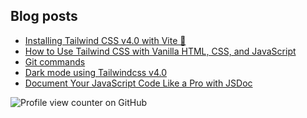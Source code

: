 ## Blog posts

<!-- BLOG-POST-LIST:START -->
- [Installing Tailwind CSS v4.0 with Vite 🚀](https://dev.to/tenelabs/installing-tailwind-css-v40-with-vite-24ih)
- [How to Use Tailwind CSS with Vanilla HTML, CSS, and JavaScript](https://dev.to/tenelabs/how-to-use-tailwind-css-with-vanilla-html-css-and-javascript-4enm)
- [Git commands](https://dev.to/tenelabs/git-commands-coe)
- [Dark mode using Tailwindcss v4.0](https://dev.to/tenelabs/dark-mode-using-tailwindcss-v40-39g0)
- [Document Your JavaScript Code Like a Pro with JSDoc](https://dev.to/tene/document-your-javascript-code-like-a-pro-with-jsdoc-3me1)
<!-- BLOG-POST-LIST:END -->

![Profile view counter on GitHub](https://komarev.com/ghpvc/?username=TenEplaysOfficial&style=for-the-badge)
